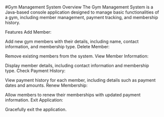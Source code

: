#Gym Management System
Overview
The Gym Management System is a Java-based console application designed to manage basic functionalities of a gym, including member management, payment tracking, and membership history.

Features
Add Member:

Add new gym members with their details, including name, contact information, and membership type.
Delete Member:

Remove existing members from the system.
View Member Information:

Display member details, including contact information and membership type.
Check Payment History:

View payment history for each member, including details such as payment dates and amounts.
Renew Membership:

Allow members to renew their memberships with updated payment information.
Exit Application:

Gracefully exit the application.
